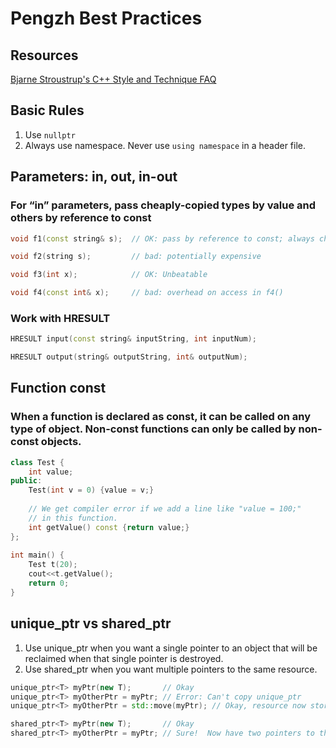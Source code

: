 # Pengzh Best Practices

## Resources

[Bjarne Stroustrup's C++ Style and Technique FAQ](http://www.stroustrup.com/bs_faq2.html)

## Basic Rules

1. Use `nullptr`
2. Always use namespace. Never use `using namespace` in a header file.

## Parameters: in, out, in-out

### For “in” parameters, pass cheaply-copied types by value and others by reference to const

```cpp
void f1(const string& s);  // OK: pass by reference to const; always cheap

void f2(string s);         // bad: potentially expensive

void f3(int x);            // OK: Unbeatable

void f4(const int& x);     // bad: overhead on access in f4()
```

### Work with HRESULT

```cpp
HRESULT input(const string& inputString, int inputNum);

HRESULT output(string& outputString, int& outputNum);
```

## Function const

### When a function is declared as const, it can be called on any type of object. Non-const functions can only be called by non-const objects.

```cpp
class Test { 
    int value; 
public: 
    Test(int v = 0) {value = v;} 
      
    // We get compiler error if we add a line like "value = 100;" 
    // in this function. 
    int getValue() const {return value;}   
}; 
  
int main() { 
    Test t(20); 
    cout<<t.getValue(); 
    return 0; 
} 
```

## unique_ptr vs shared_ptr

1. Use unique_ptr when you want a single pointer to an object that will be reclaimed when that single pointer is destroyed.
2. Use shared_ptr when you want multiple pointers to the same resource.

```cpp
unique_ptr<T> myPtr(new T);       // Okay
unique_ptr<T> myOtherPtr = myPtr; // Error: Can't copy unique_ptr
unique_ptr<T> myOtherPtr = std::move(myPtr); // Okay, resource now stored in myOtherPtr

shared_ptr<T> myPtr(new T);       // Okay
shared_ptr<T> myOtherPtr = myPtr; // Sure!  Now have two pointers to the resource.
```